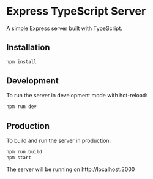 # Express TypeScript Server

A simple Express server built with TypeScript.

## Installation

```bash
npm install
```

## Development

To run the server in development mode with hot-reload:

```bash
npm run dev
```

## Production

To build and run the server in production:

```bash
npm run build
npm start
```

The server will be running on http://localhost:3000 